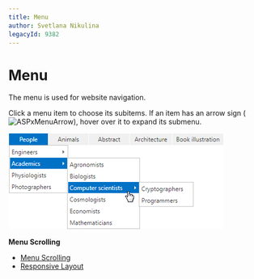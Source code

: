 ```yaml
---
title: Menu
author: Svetlana Nikulina
legacyId: 9382
---
```

# Menu
The menu is used for website navigation.

Click a menu item to choose its subitems. If an item has an arrow sign (![ASPxMenuArrow](../images/img13320.png)), hover over it to expand its submenu.

![ASPxMenu](../images/img13319.png)

**Menu Scrolling**
* [Menu Scrolling](menu/menu-scrolling/menu-scrolling.md)
* [Responsive Layout](menu/responsive-layout/responsive-layout.md)
